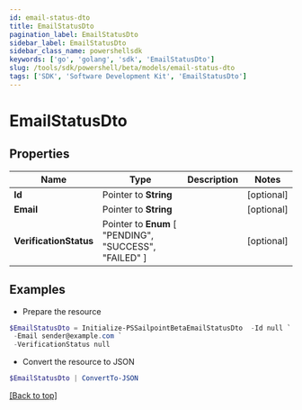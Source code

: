 ```yaml
---
id: email-status-dto
title: EmailStatusDto
pagination_label: EmailStatusDto
sidebar_label: EmailStatusDto
sidebar_class_name: powershellsdk
keywords: ['go', 'golang', 'sdk', 'EmailStatusDto'] 
slug: /tools/sdk/powershell/beta/models/email-status-dto
tags: ['SDK', 'Software Development Kit', 'EmailStatusDto']
---
```



# EmailStatusDto

## Properties

Name | Type | Description | Notes
------------ | ------------- | ------------- | -------------
**Id** |  Pointer to **String** |  | [optional] 
**Email** |  Pointer to **String** |  | [optional] 
**VerificationStatus** |  Pointer to  **Enum** [  "PENDING",    "SUCCESS",    "FAILED" ] |  | [optional] 

## Examples

- Prepare the resource
```powershell
$EmailStatusDto = Initialize-PSSailpointBetaEmailStatusDto  -Id null `
 -Email sender@example.com `
 -VerificationStatus null
```

- Convert the resource to JSON
```powershell
$EmailStatusDto | ConvertTo-JSON
```


[[Back to top]](#) 

